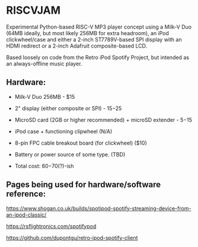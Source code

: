 # RISCVJAM
Experimental Python-based RISC-V MP3 player concept using a Milk-V Duo (64MB ideally, but most likely 256MB for extra headroom), an iPod clickwheel/case and either a 2-inch ST7789V-based SPI display with an HDMI redirect or a 2-inch Adafruit composite-based LCD.

Based loosely on code from the Retro iPod Spotify Project, but intended as an always-offline music player.

## Hardware:
- Milk-V Duo 256MB - $15
- 2" display (either composite or SPI) - $15-$25
- MicroSD card (2GB or higher recommended) + microSD extender - $5-$15
- iPod case + functioning clipwheel (N/A)
- 8-pin FPC cable breakout board (for clickwheel) ($10)
- Battery or power source of some type. (TBD)

- Total cost: $60-$70(?)-ish

## Pages being used for hardware/software reference:
https://www.shogan.co.uk/builds/spotipod-spotify-streaming-device-from-an-ipod-classic/

https://rsflightronics.com/spotifypod

https://github.com/dupontgu/retro-ipod-spotify-client
